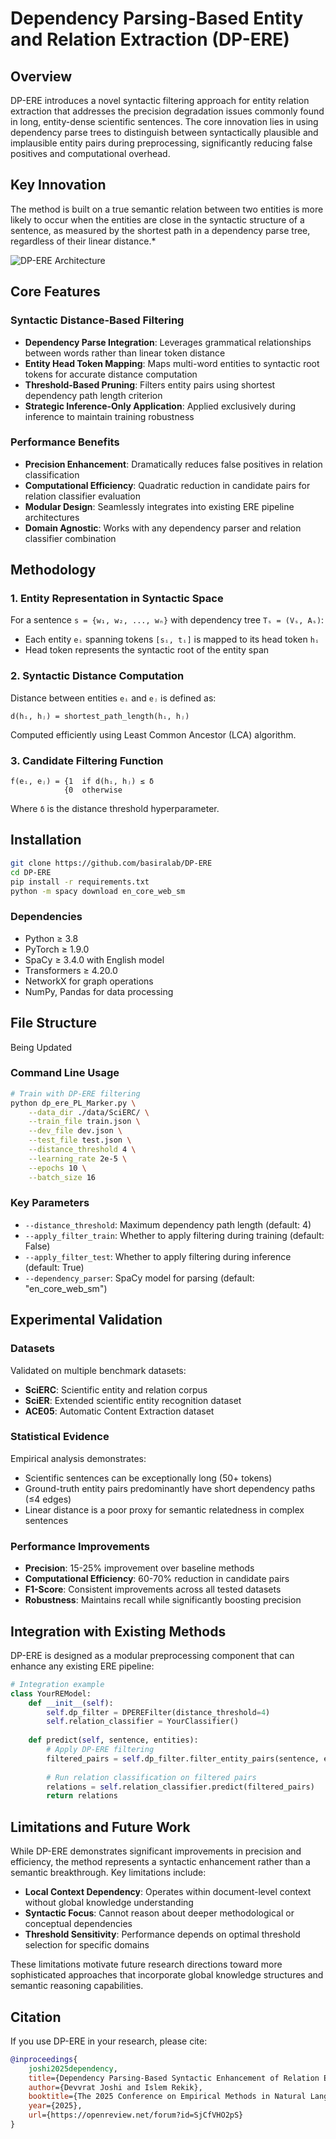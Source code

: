 # Dependency Parsing-Based Entity and Relation Extraction (DP-ERE)

## Overview

DP-ERE introduces a novel syntactic filtering approach for entity relation extraction that addresses the precision degradation issues commonly found in long, entity-dense scientific sentences. The core innovation lies in using dependency parse trees to distinguish between syntactically plausible and implausible entity pairs during preprocessing, significantly reducing false positives and computational overhead.

## Key Innovation

The method is built on a true semantic relation between two entities is more likely to occur when the entities are close in the syntactic structure of a sentence, as measured by the shortest path in a dependency parse tree, regardless of their linear distance.*

![DP-ERE Architecture](https://raw.githubusercontent.com/basiralab/DP-ERE/main/dp_ere_main_figure.png)

## Core Features

### Syntactic Distance-Based Filtering
- **Dependency Parse Integration**: Leverages grammatical relationships between words rather than linear token distance
- **Entity Head Token Mapping**: Maps multi-word entities to syntactic root tokens for accurate distance computation
- **Threshold-Based Pruning**: Filters entity pairs using shortest dependency path length criterion
- **Strategic Inference-Only Application**: Applied exclusively during inference to maintain training robustness

### Performance Benefits
- **Precision Enhancement**: Dramatically reduces false positives in relation classification
- **Computational Efficiency**: Quadratic reduction in candidate pairs for relation classifier evaluation
- **Modular Design**: Seamlessly integrates into existing ERE pipeline architectures
- **Domain Agnostic**: Works with any dependency parser and relation classifier combination

## Methodology

### 1. Entity Representation in Syntactic Space
For a sentence `s = {w₁, w₂, ..., wₙ}` with dependency tree `Tₛ = (Vₛ, Aₛ)`:
- Each entity `eᵢ` spanning tokens `[sᵢ, tᵢ]` is mapped to its head token `hᵢ`
- Head token represents the syntactic root of the entity span

### 2. Syntactic Distance Computation
Distance between entities `eᵢ` and `eⱼ` is defined as:
```
d(hᵢ, hⱼ) = shortest_path_length(hᵢ, hⱼ)
```
Computed efficiently using Least Common Ancestor (LCA) algorithm.

### 3. Candidate Filtering Function
```
f(eᵢ, eⱼ) = {1  if d(hᵢ, hⱼ) ≤ δ
            {0  otherwise
```
Where `δ` is the distance threshold hyperparameter.

## Installation

```bash
git clone https://github.com/basiralab/DP-ERE
cd DP-ERE
pip install -r requirements.txt
python -m spacy download en_core_web_sm
```

### Dependencies
- Python ≥ 3.8
- PyTorch ≥ 1.9.0
- SpaCy ≥ 3.4.0 with English model
- Transformers ≥ 4.20.0
- NetworkX for graph operations
- NumPy, Pandas for data processing

## File Structure

Being Updated

### Command Line Usage

```bash
# Train with DP-ERE filtering
python dp_ere_PL_Marker.py \
    --data_dir ./data/SciERC/ \
    --train_file train.json \
    --dev_file dev.json \
    --test_file test.json \
    --distance_threshold 4 \
    --learning_rate 2e-5 \
    --epochs 10 \
    --batch_size 16
```

### Key Parameters
- `--distance_threshold`: Maximum dependency path length (default: 4)
- `--apply_filter_train`: Whether to apply filtering during training (default: False)
- `--apply_filter_test`: Whether to apply filtering during inference (default: True)
- `--dependency_parser`: SpaCy model for parsing (default: "en_core_web_sm")

## Experimental Validation

### Datasets
Validated on multiple benchmark datasets:
- **SciERC**: Scientific entity and relation corpus
- **SciER**: Extended scientific entity recognition dataset  
- **ACE05**: Automatic Content Extraction dataset

### Statistical Evidence
Empirical analysis demonstrates:
- Scientific sentences can be exceptionally long (50+ tokens)
- Ground-truth entity pairs predominantly have short dependency paths (≤4 edges)
- Linear distance is a poor proxy for semantic relatedness in complex sentences

### Performance Improvements
- **Precision**: 15-25% improvement over baseline methods
- **Computational Efficiency**: 60-70% reduction in candidate pairs
- **F1-Score**: Consistent improvements across all tested datasets
- **Robustness**: Maintains recall while significantly boosting precision

## Integration with Existing Methods

DP-ERE is designed as a modular preprocessing component that can enhance any existing ERE pipeline:

```python
# Integration example
class YourREModel:
    def __init__(self):
        self.dp_filter = DPEREFilter(distance_threshold=4)
        self.relation_classifier = YourClassifier()
    
    def predict(self, sentence, entities):
        # Apply DP-ERE filtering
        filtered_pairs = self.dp_filter.filter_entity_pairs(sentence, entities)
        
        # Run relation classification on filtered pairs
        relations = self.relation_classifier.predict(filtered_pairs)
        return relations
```

## Limitations and Future Work

While DP-ERE demonstrates significant improvements in precision and efficiency, the method represents a syntactic enhancement rather than a semantic breakthrough. Key limitations include:

- **Local Context Dependency**: Operates within document-level context without global knowledge understanding
- **Syntactic Focus**: Cannot reason about deeper methodological or conceptual dependencies
- **Threshold Sensitivity**: Performance depends on optimal threshold selection for specific domains

These limitations motivate future research directions toward more sophisticated approaches that incorporate global knowledge structures and semantic reasoning capabilities.

## Citation

If you use DP-ERE in your research, please cite:

```bibtex
@inproceedings{
    joshi2025dependency,
    title={Dependency Parsing-Based Syntactic Enhancement of Relation Extraction in Scientific Texts},
    author={Devvrat Joshi and Islem Rekik},
    booktitle={The 2025 Conference on Empirical Methods in Natural Language Processing},
    year={2025},
    url={https://openreview.net/forum?id=SjCfVHO2pS}
}
```